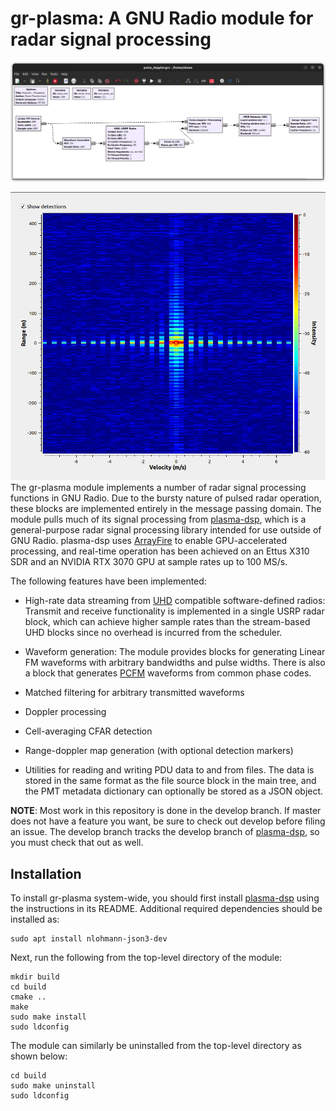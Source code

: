 # gr-plasma: A GNU Radio module for radar signal processing

![pulse-doppler processing flowgraph](docs/figures/pulse_doppler_flowgraph.png)

![](docs/figures/rdm_with_detections.png)
The gr-plasma module implements a number of radar signal processing functions in
GNU Radio. Due to the bursty nature of pulsed radar operation, these blocks are
implemented entirely in the message passing domain. The module
pulls much of its signal processing from
[plasma-dsp](https://github.com/ShaneFlandermeyer/plasma-dsp), which is a
general-purpose radar signal processing library intended for use outside of GNU
Radio. plasma-dsp uses [ArrayFire](https://arrayfire.com/) to enable
GPU-accelerated processing, and real-time operation has been achieved on an
Ettus X310 SDR and an NVIDIA RTX 3070 GPU at sample rates up to 100
MS/s.

The following features have been implemented:

- High-rate data streaming from
  [UHD](https://www.ettus.com/sdr-software/uhd-usrp-hardware-driver/) compatible
  software-defined radios: Transmit and receive functionality is implemented in
  a single USRP radar block, which can achieve higher sample rates than the
  stream-based UHD blocks since no overhead is incurred from the scheduler.

- Waveform generation: The module provides blocks for generating Linear FM
  waveforms with arbitrary bandwidths and pulse widths. There is also a block
  that generates [PCFM](https://ieeexplore.ieee.org/document/6965769) waveforms
  from common phase codes.

- Matched filtering for arbitrary transmitted waveforms

- Doppler processing

- Cell-averaging CFAR detection

- Range-doppler map generation (with optional detection markers)

- Utilities for reading and writing PDU data to and from files. The data is stored
  in the same format as the file source block in the main tree, and the PMT
  metadata dictionary can optionally be stored as a JSON object.  

**NOTE**: Most work in this repository is done in the develop branch. If master does not have a feature you want, be sure to check out develop before filing an issue. The develop branch tracks the develop branch of [plasma-dsp](https://github.com/ShaneFlandermeyer/plasma-dsp), so you must check that out as well.

## Installation

To install gr-plasma system-wide, you should first install
[plasma-dsp](https://github.com/ShaneFlandermeyer/plasma-dsp) using the
instructions in its README. Additional required dependencies should be installed as:

```[bash]
sudo apt install nlohmann-json3-dev
```

Next, run the following from the top-level directory of the module:

```[bash]
mkdir build
cd build
cmake ..
make
sudo make install
sudo ldconfig
```

The module can similarly be uninstalled from the top-level directory as shown below:

```[bash]
cd build
sudo make uninstall
sudo ldconfig
```
